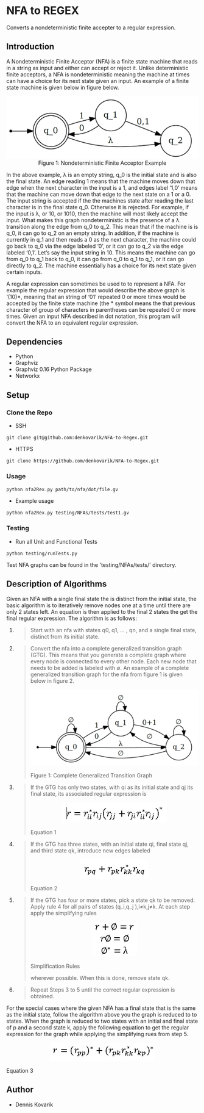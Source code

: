 # NFA to REGEX

Converts a nondeterministic finite accepter to a regular expression.

## Introduction
A Nondeterministic Finite Acceptor (NFA) is a finite state machine that reads in a string as input and either can accept or reject it. Unlike deterministic finite acceptors, a NFA is nondeterministic meaning the machine at times can have a choice for its next state given an input. An example of a finite state machine is given below in figure below.

<p align="center">
  <img src="https://github.com/denkovarik/NFA-to-Regex/blob/master/images/nfa.PNG">
  Figure 1: Nondeterministic Finite Acceptor Example
</p>

In the above example, λ is an empty string, q_0 is the initial state and is also the final state. An edge reading 1 means that the machine moves down that edge when the next character in the input is a 1, and edges label ‘1,0’ means that the machine can move down that edge to the next state on a 1 or a 0. The input string is accepted if the the machines state after reading the last character is in the final state q_0. Otherwise it is rejected. For example, if the input is λ, or 10, or 1010, then the machine will most likely accept the input. What makes this graph nondeterministic is the presence of a λ transition along the edge from q_0 to q_2. This mean that if the machine is is q_0, it can go to q_2 on an empty string. In addition, if the machine is currently in q_1 and then reads a 0 as the next character, the machine could go back to q_0 via the edge labeled ‘0’, or it can go to q_2 via the edge labeled ‘0,1’. Let’s say the input string in 10. This means the machine can go from q_0 to q_1 back to q_0, it can go from q_0 to q_1 to q_1, or it can go directly to q_2. The machine essentially has a choice for its next state given certain inputs.

A regular expression can sometimes be used to to represent a NFA. For example the regular expression that would describe the above graph is ‘(10)*, meaning that an string of ‘01’ repeated 0 or more times would be accepted by the finite state machine (the * symbol means the that previous character of group of characters in parentheses can be repeated 0 or more times. Given an input NFA described in dot notation, this program will convert the NFA to an equivalent regular expression.

## Dependencies
* Python
* Graphviz
* Graphviz 0.16 Python Package
* Networkx

## Setup

### Clone the Repo
* SSH
```
git clone git@github.com:denkovarik/NFA-to-Regex.git
```
* HTTPS
```
git clone https://github.com/denkovarik/NFA-to-Regex.git
```

### Usage
```
python nfa2Rex.py path/to/nfa/dot/file.gv
```
* Example usage
```
python nfa2Rex.py testing/NFAs/tests/test1.gv
```

### Testing
* Run all Unit and Functional Tests
```
python testing/runTests.py
```
Test NFA graphs can be found in the 'testing/NFAs/tests/' directory.

## Description of Algorithms
Given an NFA with a single final state the is distinct from the initial state, the basic algorithm is to iteratively remove nodes one at a time until there are only 2 states left. An equation is then applied to the final 2 states the get the final regular expression. The algorithm is as follows:

1. > Start with an nfa with states q0, q1, … , qn, and a single final state, distinct from its initial state.
2. > Convert the nfa into a complete generalized transition graph (GTG). This means that you generate a complete graph where every node is connected to every other node. Each new node that needs to be added is labeled with ∅. An example of a complete generalized transition graph for the nfa from figure 1 is given below in figure 2.
   > <p align="center">
   >   <img src="https://github.com/denkovarik/NFA-to-Regex/blob/master/images/gtg.PNG">
   >   
   >   Figure 1: Complete Generalized Transition Graph
   > </p>
3. > If the GTG has only two states, with qi as its initial state and qj its final state, its associated regular expression is
   > <p align="center">
   >   <img src="https://github.com/denkovarik/NFA-to-Regex/blob/master/images/eq1.PNG">
   >   
   >   Equation 1
   > </p>
4. > If the GTG has three states, with an initial state qi, final state qj, and third state qk, introduce new edges labeled
   > <p align="center">
   >   <img src="https://github.com/denkovarik/NFA-to-Regex/blob/master/images/eq2.PNG">
   >   
   >   Equation 2
   > </p>
5. > 	If the GTG has four or more states, pick a state qk to be removed. Apply rule 4 for all pairs of states (q_i,q_j ),i≠k,j≠k. At each step apply the simplifying rules
   > <p align="center">
   >   <img src="https://github.com/denkovarik/NFA-to-Regex/blob/master/images/simpRules.PNG">
   >   
   >   Simplification Rules
   > </p>
   > wherever possible. When this is done, remove state qk.
6. > Repeat Steps 3 to 5 until the correct regular expression is obtained.

For the special cases where the given NFA has a final state that is the same as the initial state, follow the algorithm above you the graph is reduced to to states. When the graph is reduced to two states with an initial and final state of p and a second state k, apply the following equation to get the regular expression for the graph while applying the simplifying rues from step 5.

<p align="center">
  <img src="https://github.com/denkovarik/NFA-to-Regex/blob/master/images/eq3.PNG">
  
  Equation 3
</p>

## Author
* Dennis Kovarik 

